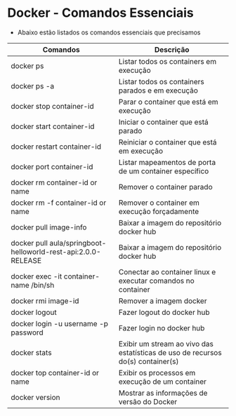 # Docker - Comandos Essenciais
- Abaixo estão listados os comandos essenciais que precisamos 

|     Comandos                                                    |    Descrição                                                                    |
| --------------------------------------------------------------- | ------------------------------------------------------------------------------- |
| docker ps                                                       | Listar todos os containers em execução                                          |
| docker ps -a                                                    | Listar todos os containers parados e em execução                                |
| docker stop container-id                                        | Parar o container que está em execução                                          |
| docker start container-id                                       | Iniciar o container que está parado                                             |
| docker restart container-id                                     | Reiniciar o container que está em execução                                      |
| docker port container-id                                        | Listar mapeamentos de porta de um container específico                          |
| docker rm container-id or name                                  | Remover o container parado                                                      |
| docker rm -f container-id or name                               | Remover o container em execução forçadamente                                    |
| docker pull image-info                                          | Baixar a imagem do repositório docker hub                                       |
| docker pull aula/springboot-helloworld-rest-api:2.0.0-RELEASE   | Baixar a imagem do repositório docker hub                                       |
| docker exec -it container-name /bin/sh                          | Conectar ao container linux e executar comandos no container                    |
| docker rmi image-id                                             | Remover a imagem docker                                                         |
| docker logout                                                   | Fazer logout do docker hub                                                      |
| docker login -u username -p password                            | Fazer login no docker hub                                                       |
| docker stats                                                    | Exibir um stream ao vivo das estatísticas de uso de recursos do(s) container(s) |
| docker top container-id or name                                 | Exibir os processos em execução de um container                                 |
| docker version                                                  | Mostrar as informações de versão do Docker                                      |

